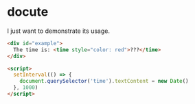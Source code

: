 # docute

I just want to demonstrate its usage.

````html
<div id="example">
  The time is: <time style="color: red">???</time>
</div>

<script>
  setInterval(() => {
    document.querySelector('time').textContent = new Date()
  }, 1000)
</script>
````
